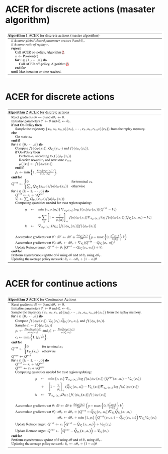 # ACER for discrete actions (masater algorithm)
![ACER-1](https://github.com/JackZhangY/Pseudo_Code/blob/master/pics/ACER_for_discrete_actions_master.png)
# ACER for discrete actions
![ACER-2](https://github.com/JackZhangY/Pseudo_Code/blob/master/pics/ACER_for_discrete_actions.png)
# ACER for continue actions
![ACER-3](https://github.com/JackZhangY/Pseudo_Code/blob/master/pics/ACER_for_continue_actions.png)
